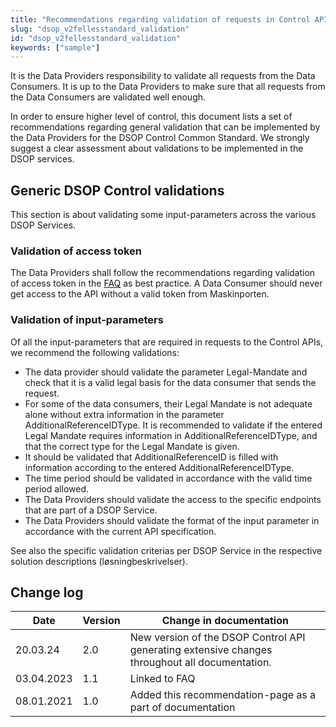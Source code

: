 ```yaml
---
title: "Recommendations regarding validation of requests in Control API"
slug: "dsop_v2fellesstandard_validation"
id: "dsop_v2fellesstandard_validation"
keywords: ["sample"]
---
```


It is the Data Providers responsibility to validate all requests from the Data Consumers. It is up to the Data Providers
to make sure that all requests from the Data Consumers are validated well enough.

In order to ensure higher level of control, this document lists a set of recommendations regarding general validation
that can be implemented by the Data Providers for the DSOP Control Common Standard. We strongly suggest a clear
assessment about validations to be implemented in the DSOP services.

## Generic DSOP Control validations

This section is about validating some input-parameters across the various DSOP Services.

### Validation of access token

The Data Providers shall follow the recommendations regarding validation of access token in the [FAQ](https://dokumentasjon.dsop.no/dsop_v2fellesstandard_faq.html#access-token-from-maskinporten)
as best practice. A Data Consumer should never get access to the API without a valid token from Maskinporten.

### Validation of input-parameters

Of all the input-parameters that are required in requests to the Control APIs, we recommend the following validations:

* The data provider should validate the parameter Legal-Mandate and check that it is a valid legal basis for the data consumer that sends the request.
* For some of the data consumers, their Legal Mandate is not adequate alone without extra information in the parameter AdditionalReferenceIDType. It is recommended to validate if the entered Legal Mandate requires information in AdditionalReferenceIDType, and that the correct type for the Legal Mandate is given.
* It should be validated that AdditionalReferenceID is filled with information according to the entered AdditionalReferenceIDType.
* The time period should be validated in accordance with the valid time period allowed.
* The Data Providers should validate the access to the specific endpoints that are part of a DSOP Service.
* The Data Providers should validate the format of the input parameter in accordance with the current API specification.

See also the specific validation criterias per DSOP Service in the respective solution descriptions (løsningbeskrivelser).

## Change log

| Date | Version | Change in documentation |
| ------------ | --------- | ------------------------------------------------------------------------------------------------ |
| 20.03.24 | 2.0 | New version of the DSOP Control API generating extensive changes throughout all documentation. |
| 03.04.2023 | 1.1 | Linked to FAQ |
| 08.01.2021 | 1.0 | Added this recommendation-page as a part of documentation |
